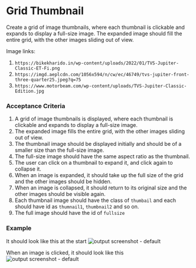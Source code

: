# Grid Thumbnail

Create a grid of image thumbnails, where each thumbnail is clickable and expands to display a full-size image. The expanded image should fill the entire grid, with the other images sliding out of view.

Image links:

1. `https://bikekharido.in/wp-content/uploads/2022/01/TVS-Jupiter-Classic-ET-Fi.png`
2. `https://imgd.aeplcdn.com/1056x594/n/cw/ec/46749/tvs-jupiter-front-three-quarter25.jpeg?q=75`
3. `https://www.motorbeam.com/wp-content/uploads/TVS-Jupiter-Classic-Edition.jpg`

### Acceptance Criteria

1. A grid of image thumbnails is displayed, where each thumbnail is clickable and expands to display a full-size image.
2. The expanded image fills the entire grid, with the other images sliding out of view.
3. The thumbnail image should be displayed initially and should be of a smaller size than the full-size image.
4. The full-size image should have the same aspect ratio as the thumbnail.
5. The user can click on a thumbnail to expand it, and click again to collapse it.
6. When an image is expanded, it should take up the full size of the grid and the other images should be hidden.
7. When an image is collapsed, it should return to its original size and the other images should be visible again.
8. Each thumbnail image should have the class of `thumbail` and each should have id as `thumnail1`, `thumbnail2` and so on.
9. The full image should have the id of `fullsize`

### Example

It should look like this at the start
![output screenshot - default](https://storage.googleapis.com/acciojob-open-file-collections/714d733b-a00b-44de-84f1-64f4f978a666Screenshot%202023-03-27%20at%209.57.03%20PM.png)

When an image is clicked, it should look like this
![output screenshot - default](https://storage.googleapis.com/acciojob-open-file-collections/a149b236-3184-4683-88d6-5e9b7bfef1c8Screenshot%202023-03-27%20at%209.58.19%20PM.png)
